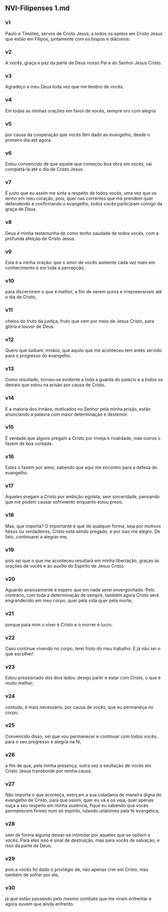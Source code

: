 ## NVI-Filipenses 1.md
### v1
 Paulo e Timóteo, servos de Cristo Jesus, a todos os santos em Cristo Jesus que estão em Filipos, juntamente com os bispos e diáconos:
### v2
 A vocês, graça e paz da parte de Deus nosso Pai e do Senhor Jesus Cristo.
### v3
 Agradeço a meu Deus toda vez que me lembro de vocês.
### v4
 Em todas as minhas orações em favor de vocês, sempre oro com alegria
### v5
 por causa da cooperação que vocês têm dado ao evangelho, desde o primeiro dia até agora.
### v6
 Estou convencido de que aquele que começou boa obra em vocês, vai completá-la até o dia de Cristo Jesus.
### v7
 É justo que eu assim me sinta a respeito de todos vocês, uma vez que os tenho em meu coração, pois, quer nas correntes que me prendem quer defendendo e confirmando o evangelho, todos vocês participam comigo da graça de Deus.
### v8
 Deus é minha testemunha de como tenho saudade de todos vocês, com a profunda afeição de Cristo Jesus.
### v9
 Esta é a minha oração: que o amor de vocês aumente cada vez mais em conhecimento e em toda a percepção,
### v10
 para discernirem o que é melhor, a fim de serem puros e irrepreensíveis até o dia de Cristo,
### v11
 cheios do fruto da justiça, fruto que vem por meio de Jesus Cristo, para glória e louvor de Deus.
### v12
 Quero que saibam, irmãos, que aquilo que me aconteceu tem antes servido para o progresso do evangelho.
### v13
 Como resultado, tornou-se evidente a toda a guarda do palácio e a todos os demais que estou na prisão por causa de Cristo.
### v14
 E a maioria dos irmãos, motivados no Senhor pela minha prisão, estão anunciando a palavra com maior determinação e destemor.
### v15
 É verdade que alguns pregam a Cristo por inveja e rivalidade, mas outros o fazem de boa vontade.
### v16
 Estes o fazem por amor, sabendo que aqui me encontro para a defesa do evangelho.
### v17
 Aqueles pregam a Cristo por ambição egoísta, sem sinceridade, pensando que me podem causar sofrimento enquanto estou preso.
### v18
 Mas, que importa? O importante é que de qualquer forma, seja por motivos falsos ou verdadeiros, Cristo está sendo pregado, e por isso me alegro. De fato, continuarei a alegrar-me,
### v19
 pois sei que o que me aconteceu resultará em minha libertação, graças às orações de vocês e ao auxílio do Espírito de Jesus Cristo.
### v20
 Aguardo ansiosamente e espero que em nada serei envergonhado. Pelo contrário, com toda a determinação de sempre, também agora Cristo será engrandecido em meu corpo, quer pela vida quer pela morte;
### v21
 porque para mim o viver é Cristo e o morrer é lucro.
### v22
 Caso continue vivendo no corpo, terei fruto do meu trabalho. E já não sei o que escolher!
### v23
 Estou pressionado dos dois lados: desejo partir e estar com Cristo, o que é muito melhor;
### v24
 contudo, é mais necessário, por causa de vocês, que eu permaneça no corpo.
### v25
 Convencido disso, sei que vou permanecer e continuar com todos vocês, para o seu progresso e alegria na fé,
### v26
 a fim de que, pela minha presença, outra vez a exultação de vocês em Cristo Jesus transborde por minha causa.
### v27
 Não importa o que aconteça, exerçam a sua cidadania de maneira digna do evangelho de Cristo, para que assim, quer eu vá e os veja, quer apenas ouça a seu respeito em minha ausência, fique eu sabendo que vocês permanecem firmes num só espírito, lutando unânimes pela fé evangélica,
### v28
 sem de forma alguma deixar-se intimidar por aqueles que se opõem a vocês. Para eles isso é sinal de destruição, mas para vocês de salvação, e isso da parte de Deus;
### v29
 pois a vocês foi dado o privilégio de, não apenas crer em Cristo, mas também de sofrer por ele,
### v30
 já que estão passando pelo mesmo combate que me viram enfrentar e agora ouvem que ainda enfrento.
